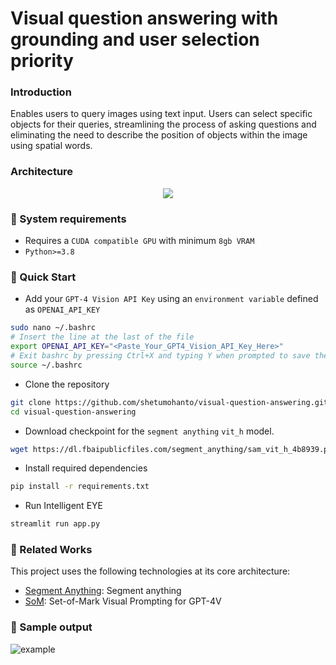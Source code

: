 # Visual question answering with grounding and user selection priority

### Introduction

Enables users to query images using text input. Users can select specific objects for their queries, streamlining the process of asking questions and eliminating the need to describe the position of objects within the image using spatial words.

### Architecture
<p align="center">
  <img src="https://github.com/shetumohanto/mistral/assets/53278488/ba3c39fe-042b-44a9-8726-d1d7c154f029">
</p>

### 🔗 System requirements
* Requires a `CUDA compatible GPU` with minimum `8gb VRAM`
* `Python>=3.8`

### :rocket: Quick Start
* Add your `GPT-4 Vision API Key` using an `environment variable` defined as `OPENAI_API_KEY`
```bash
sudo nano ~/.bashrc
# Insert the line at the last of the file
export OPENAI_API_KEY="<Paste_Your_GPT4_Vision_API_Key_Here>"
# Exit bashrc by pressing Ctrl+X and typing Y when prompted to save the changes, press Enter to complete
source ~/.bashrc
```

* Clone the repository
```bash
git clone https://github.com/shetumohanto/visual-question-answering.git
cd visual-question-answering
```

* Download checkpoint for the `segment anything` `vit_h` model. 
```bash
wget https://dl.fbaipublicfiles.com/segment_anything/sam_vit_h_4b8939.pth
```

* Install required dependencies
```bash
pip install -r requirements.txt
```
* Run Intelligent EYE
```bash
streamlit run app.py
```
### 🔗 Related Works

This project uses the following technologies at its core architecture:
- [Segment Anything](https://github.com/facebookresearch/segment-anything): Segment anything
- [SoM](https://github.com/microsoft/SoM): Set-of-Mark Visual Prompting for GPT-4V

### 🔗 Sample output
![example](https://github.com/shetumohanto/mistral/assets/53278488/c652ec68-4514-4be3-8b6c-17db04d37fc7)
